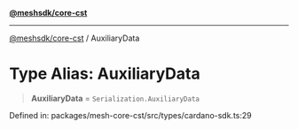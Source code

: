[**@meshsdk/core-cst**](../README.md)

***

[@meshsdk/core-cst](../globals.md) / AuxiliaryData

# Type Alias: AuxiliaryData

> **AuxiliaryData** = `Serialization.AuxiliaryData`

Defined in: packages/mesh-core-cst/src/types/cardano-sdk.ts:29
